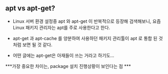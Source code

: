 ## apt vs apt-get?

- Linux 서버 환경 설정중 apt 와 apt-get 이 반복적으로 등장해 검색해보니, 요즘 Linux 패키지 관리자는 apt를 주로 사용한다고 한다.

- apt-get 과 apt-cache 를 양분하여 사용하던 패키지 관리툴이 apt 로 통합 된 것처럼 보면 될 것 같다. 
- 어떤 글에는 apt-get은 아재들이 쓰는 거라고 하기도...


***가장 중요한 차이는, package 설치 진행상황이 보인다는 점 ***

